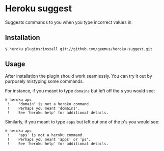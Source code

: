 # Heroku suggest

Suggests commands to you when you type incorrect values in.

## Installation

    $ heroku plugins:install git://github.com/geemus/heroku-suggest.git

## Usage

After installation the plugin should work seamlessly. You can try it out by purposely mistyping some commands.

For instance, if you meant to type `domains` but left off the s you would see:

    ⌘ heroku aps
     !    'domain' is not a heroku command.
     !    Perhaps you meant 'domains'.
     !    See 'heroku help' for additional details.

Similarly, if you meant to type `apps` but left out one of the p's you would see:

    ⌘ heroku aps
     !    'aps' is not a heroku command.
     !    Perhaps you meant 'apps' or 'ps'.
     !    See 'heroku help' for additional details.
